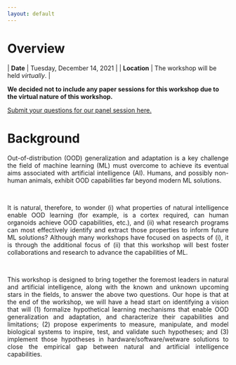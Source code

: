 ```yaml
---
layout: default
---
```


# Overview

| **Date** | Tuesday, December 14, 2021 |
| **Location** | The workshop will be held *virtually*. |

**We decided not to include any paper sessions for this workshop due to the virtual nature of this workshop.**

[Submit your questions for our panel session here.](./question)

# Background
<p style='text-align: justify;'>
Out-of-distribution (OOD) generalization and adaptation is a key challenge the field of machine learning (ML) must overcome to achieve its eventual aims associated with artificial intelligence (AI). Humans, and possibly non-human animals, exhibit OOD capabilities far beyond modern ML solutions. </p>

<br />
<p style='text-align: justify;'>
It is natural, therefore, to wonder (i) what properties of natural intelligence enable OOD learning (for example, is a cortex required, can human organoids achieve OOD capabilities, etc.), and (ii) what research programs can most effectively identify and extract those properties to inform future ML solutions? Although many workshops have focused on aspects of (i), it is through the additional focus of (ii) that this workshop will best foster collaborations and research to advance the capabilities of ML. </p>

<br />
<p style='text-align: justify;'>
This workshop is designed to bring together the foremost leaders in natural and artificial intelligence, along with the known and unknown upcoming stars in the fields, to answer the above two questions.  Our hope is that at the end of the workshop, we will have a head start on identifying a vision that will (1) formalize hypothetical learning mechanisms that enable OOD generalization and adaptation, and characterize their capabilities and limitations; (2) propose experiments to measure, manipulate, and model biological systems to inspire, test, and validate such hypotheses; and (3) implement those hypotheses in hardware/software/wetware solutions to close the empirical gap between natural and artificial intelligence capabilities.
</p>
